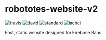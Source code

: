 # robototes-website-v2

[![travis][travis]][travis-url]
[![david][david]][david-url]
[![standard][standard]][standard-url]
[![inchci][inchci]][inchci-url]

Fast, static website designed for Firebase Baas

[travis]: https://img.shields.io/travis/robototes/robototes-website-v2/develop.svg?style=flat-square
[travis-url]: https://travis-ci.org/robototes/robototes-website-v2

[david]: https://img.shields.io/david/robototes/robototes-website-v2.svg?style=flat-square
[david-url]: https://david-dm.org/robototes/robototes-website-v2

[standard]: https://img.shields.io/badge/code_style-standard-brightgreen.svg?style=flat-square
[standard-url]: http://standardjs.com

[inchci]: http://inch-ci.org/github/robototes/robototes-website-v2.svg?branch=develop&style=flat-square
[inchci-url]: http://inch-ci.org/github/robototes/robototes-website-v2
